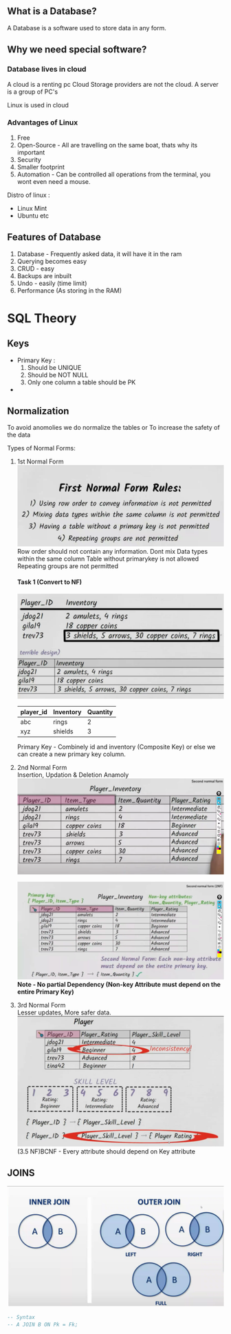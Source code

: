 ## What is a Database?

A Database is a software used to store data in any form.

## Why we need special software?

### Database lives in cloud

A cloud is a renting pc
Cloud Storage providers are not the cloud.
A server is a group of PC's

Linux is used in cloud

### Advantages of Linux

1. Free
2. Open-Source - All are travelling on the same boat, thats why its important
3. Security
4. Smaller footprint
5. Automation - Can be controlled all operations from the terminal, you wont even need a mouse.

Distro of linux :

- Linux Mint
- Ubuntu etc

## Features of Database

1. Database - Frequently asked data, it will have it in the ram
2. Querying becomes easy
3. CRUD - easy
4. Backups are inbuilt
5. Undo - easily (time limit)
6. Performance (As storing in the RAM)



# SQL Theory
## Keys

- Primary Key :
  1. Should be UNIQUE
  2. Should be NOT NULL
  3. Only one column a table should be PK
-

## Normalization

To avoid anomolies we do normalize the tables or
To increase the safety of the data

Types of Normal Forms:

1.  1st Normal Form
    ![1NF](image-5.png)
    Row order should not contain any information.
    Dont mix Data types within the same column
    Table without primarykey is not allowed
    Repeating groups are not permitted

    #### Task 1 (Convert to NF)
    ![Task-1](image-6.png)

    player_id | Inventory | Quantity|
    -|-|-|
    abc|rings|2|
    xyz|shields|3|

    Primary Key - Combinely id and inventory (Composite Key)
    or else we can create a new primary key column.
    

2. 2nd Normal Form  
    Insertion, Updation & Deletion Anamoly  
    ![Table](image-7.png)

    ![Overcoming Anamolies](image-9.png)
    **Note - No partial Dependency (Non-key Attribute must depend on the entire Primary Key)**

3. 3rd Normal Form  
    Lesser updates, More safer data.
    ![alt text](image-10.png)
  (3.5 NF)BCNF - Every attribute should depend on Key attribute

## JOINS
![Venn Diagrams](image-11.png)
```sql
-- Syntax
-- A JOIN B ON Pk = Fk;
```

